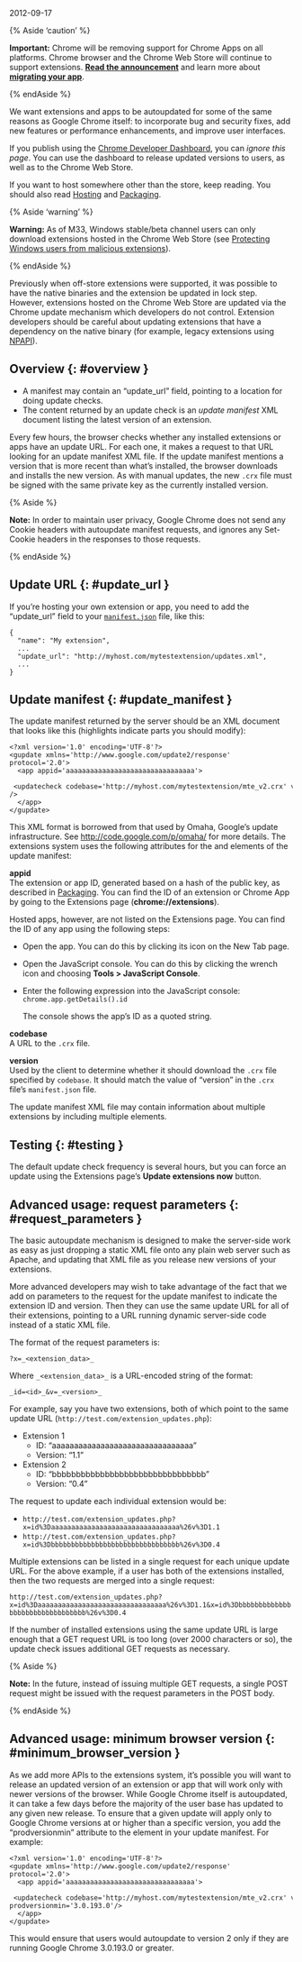 2012-09-17

{% Aside ‘caution’ %}

**Important:** Chrome will be removing support for Chrome Apps on all platforms. Chrome browser and the Chrome Web Store will continue to support extensions. [**Read the announcement**](https://blog.chromium.org/2020/08/changes-to-chrome-app-support-timeline.html) and learn more about [**migrating your app**](/apps/migration).

{% endAside %}

We want extensions and apps to be autoupdated for some of the same reasons as Google Chrome itself: to incorporate bug and security fixes, add new features or performance enhancements, and improve user interfaces.

If you publish using the [Chrome Developer Dashboard](https://chrome.google.com/webstore/developer/dashboard), you can *ignore this page*. You can use the dashboard to release updated versions to users, as well as to the Chrome Web Store.

If you want to host somewhere other than the store, keep reading. You should also read [Hosting](hosting) and [Packaging](packaging).

{% Aside ‘warning’ %}

**Warning:** As of M33, Windows stable/beta channel users can only download extensions hosted in the Chrome Web Store (see [Protecting Windows users from malicious extensions](http://blog.chromium.org/2013/11/protecting-windows-users-from-malicious.html)).

{% endAside %}

Previously when off-store extensions were supported, it was possible to have the native binaries and the extension be updated in lock step. However, extensions hosted on the Chrome Web Store are updated via the Chrome update mechanism which developers do not control. Extension developers should be careful about updating extensions that have a dependency on the native binary (for example, legacy extensions using [NPAPI](npapi)).

Overview {: \#overview }
------------------------

-   A manifest may contain an “update\_url” field, pointing to a location for doing update checks.
-   The content returned by an update check is an *update manifest* XML document listing the latest version of an extension.

Every few hours, the browser checks whether any installed extensions or apps have an update URL. For each one, it makes a request to that URL looking for an update manifest XML file. If the update manifest mentions a version that is more recent than what’s installed, the browser downloads and installs the new version. As with manual updates, the new `.crx` file must be signed with the same private key as the currently installed version.

{% Aside %}

**Note:** In order to maintain user privacy, Google Chrome does not send any Cookie headers with autoupdate manifest requests, and ignores any Set-Cookie headers in the responses to those requests.

{% endAside %}

Update URL {: \#update\_url }
-----------------------------

If you’re hosting your own extension or app, you need to add the “update\_url” field to your [`manifest.json`](manifest) file, like this:

    {
      "name": "My extension",
      ...
      "update_url": "http://myhost.com/mytestextension/updates.xml",
      ...
    }

Update manifest {: \#update\_manifest }
---------------------------------------

The update manifest returned by the server should be an XML document that looks like this (highlights indicate parts you should modify):

    <?xml version='1.0' encoding='UTF-8'?>
    <gupdate xmlns='http://www.google.com/update2/response' protocol='2.0'>
      <app appid='aaaaaaaaaaaaaaaaaaaaaaaaaaaaaaaa'>
        <updatecheck codebase='http://myhost.com/mytestextension/mte_v2.crx' version='2.0' />
      </app>
    </gupdate>

This XML format is borrowed from that used by Omaha, Google’s update infrastructure. See <http://code.google.com/p/omaha/> for more details. The extensions system uses the following attributes for the and elements of the update manifest:

**appid**  
The extension or app ID, generated based on a hash of the public key, as described in [Packaging](packaging). You can find the ID of an extension or Chrome App by going to the Extensions page (**chrome://extensions**).

Hosted apps, however, are not listed on the Extensions page. You can find the ID of any app using the following steps:

-   Open the app. You can do this by clicking its icon on the New Tab page.
-   Open the JavaScript console. You can do this by clicking the wrench icon and choosing **Tools &gt; JavaScript Console**.
-   Enter the following expression into the JavaScript console: `chrome.app.getDetails().id`

    The console shows the app’s ID as a quoted string.

**codebase**  
A URL to the `.crx` file.

**version**  
Used by the client to determine whether it should download the `.crx` file specified by `codebase`. It should match the value of “version” in the `.crx` file’s `manifest.json` file.

The update manifest XML file may contain information about multiple extensions by including multiple elements.

Testing {: \#testing }
----------------------

The default update check frequency is several hours, but you can force an update using the Extensions page’s **Update extensions now** button.

Advanced usage: request parameters {: \#request\_parameters }
-------------------------------------------------------------

The basic autoupdate mechanism is designed to make the server-side work as easy as just dropping a static XML file onto any plain web server such as Apache, and updating that XML file as you release new versions of your extensions.

More advanced developers may wish to take advantage of the fact that we add on parameters to the request for the update manifest to indicate the extension ID and version. Then they can use the same update URL for all of their extensions, pointing to a URL running dynamic server-side code instead of a static XML file.

The format of the request parameters is:

`?x=_<extension_data>_`

Where `_<extension_data>_` is a URL-encoded string of the format:

`_id=<id>_&v=_<version>_`

For example, say you have two extensions, both of which point to the same update URL (`http://test.com/extension_updates.php`):

-   Extension 1
    -   ID: “aaaaaaaaaaaaaaaaaaaaaaaaaaaaaaaa”
    -   Version: “1.1”
-   Extension 2
    -   ID: “bbbbbbbbbbbbbbbbbbbbbbbbbbbbbbbb”
    -   Version: “0.4”

The request to update each individual extension would be:

-   `http://test.com/extension_updates.php?x=id%3Daaaaaaaaaaaaaaaaaaaaaaaaaaaaaaaa%26v%3D1.1`
-   `http://test.com/extension_updates.php?x=id%3Dbbbbbbbbbbbbbbbbbbbbbbbbbbbbbbbb%26v%3D0.4`

Multiple extensions can be listed in a single request for each unique update URL. For the above example, if a user has both of the extensions installed, then the two requests are merged into a single request:

`http://test.com/extension_updates.php?x=id%3Daaaaaaaaaaaaaaaaaaaaaaaaaaaaaaaa%26v%3D1.1&x=id%3Dbbbbbbbbbbbbbbbbbbbbbbbbbbbbbbbb%26v%3D0.4`

If the number of installed extensions using the same update URL is large enough that a GET request URL is too long (over 2000 characters or so), the update check issues additional GET requests as necessary.

{% Aside %}

**Note:** In the future, instead of issuing multiple GET requests, a single POST request might be issued with the request parameters in the POST body.

{% endAside %}

Advanced usage: minimum browser version {: \#minimum\_browser\_version }
------------------------------------------------------------------------

As we add more APIs to the extensions system, it’s possible you will want to release an updated version of an extension or app that will work only with newer versions of the browser. While Google Chrome itself is autoupdated, it can take a few days before the majority of the user base has updated to any given new release. To ensure that a given update will apply only to Google Chrome versions at or higher than a specific version, you add the “prodversionmin” attribute to the element in your update manifest. For example:

    <?xml version='1.0' encoding='UTF-8'?>
    <gupdate xmlns='http://www.google.com/update2/response' protocol='2.0'>
      <app appid='aaaaaaaaaaaaaaaaaaaaaaaaaaaaaaaa'>
        <updatecheck codebase='http://myhost.com/mytestextension/mte_v2.crx' version='2.0' prodversionmin='3.0.193.0'/>
      </app>
    </gupdate>

This would ensure that users would autoupdate to version 2 only if they are running Google Chrome 3.0.193.0 or greater.
